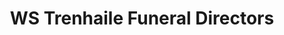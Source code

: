 ---
title: "WS Trenhaile Funeral Directors"
url: /cheltenham/ws-trenhaile-funeral-directors/
shop: funeral directors
---